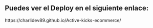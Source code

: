 <h2> Puedes ver el Deploy en el siguiente enlace:</h2>
https://charlidev89.github.io/Active-kicks-ecommerce/
